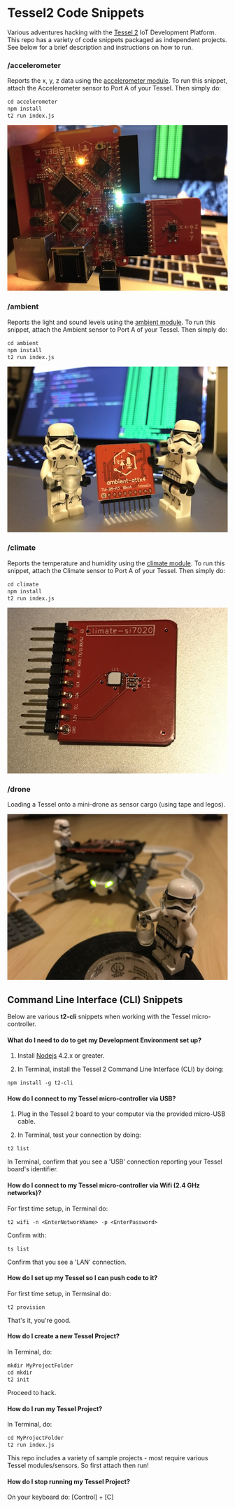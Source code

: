 # Tessel2 Code Snippets 

Various adventures hacking with the [Tessel 2](https://tessel.io) IoT Development Platform. This repo has a variety of code snippets packaged as independent projects.  See below for a brief description and instructions on how to run.

### /accelerometer

Reports the x, y, z data using the [accelerometer module](https://github.com/tessel/accel-mma84).  To run this snippet, attach the Accelerometer sensor to Port A of your Tessel.  Then simply do:

````
cd accelerometer
npm install
t2 run index.js
````

![icon](imgs/accelerometer.jpg)


### /ambient

Reports the light and sound levels using the [ambient module](https://github.com/tessel/ambient-attx4).  To run this snippet, attach the Ambient sensor to Port A of your Tessel.  Then simply do:

````
cd ambient
npm install
t2 run index.js
````

![icon](imgs/ambient.jpg)

### /climate

Reports the temperature and humidity using the [climate module](https://github.com/tessel/climate-si7020).  To run this snippet, attach the Climate sensor to Port A of your Tessel.  Then simply do:

````
cd climate
npm install
t2 run index.js
````

![icon](imgs/climate.jpg)

### /drone

Loading a Tessel onto a mini-drone as sensor cargo (using tape and legos).

![icon](imgs/dronecargo.jpg)

## Command Line Interface (CLI) Snippets 

Below are various __t2-cli__ snippets when working with the Tessel micro-controller.

#### What do I need to do to get my Development Environment set up?

1) Install [Nodejs](https://nodejs.org/en/) 4.2.x or greater.

2) In Terminal, install the Tessel 2 Command Line Interface (CLI) by doing: 

````
npm install -g t2-cli

````

#### How do I connect to my Tessel micro-controller via USB?

1) Plug in the Tessel 2 board to your computer via the provided micro-USB cable.

2) In Terminal, test your connection by doing:

````
t2 list
````

In Terminal, confirm that you see a 'USB' connection reporting your Tessel board's identifier. 

#### How do I connect to my Tessel micro-controller via Wifi (2.4 GHz networks)?

For first time setup, in Terminal do: 

````
t2 wifi -n <EnterNetworkName> -p <EnterPassword>
````

Confirm with: 

````
ts list
````
Confirm that you see a 'LAN' connection.

#### How do I set up my Tessel so I can push code to it?

For first time setup, in Termsinal do:

````
t2 provision
````

That's it, you're good.

#### How do I create a new Tessel Project?

In Terminal, do: 

````
mkdir MyProjectFolder
cd mkdir
t2 init
````

Proceed to hack.

#### How do I run my Tessel Project?

In Terminal, do:

````
cd MyProjectFolder
t2 run index.js
````

This repo includes a variety of sample projects - most require various Tessel modules/sensors.  So first attach then run!

#### How do I stop running my Tessel Project?

On your keyboard do: [Control] + [C]

